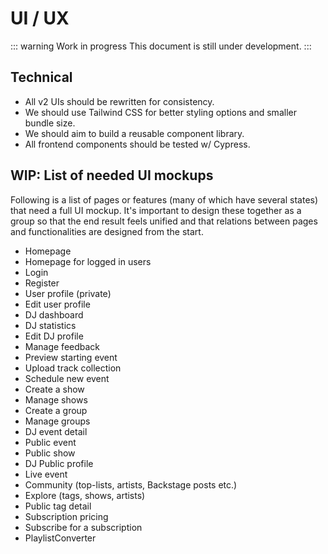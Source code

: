 # UI / UX

::: warning Work in progress
This document is still under development.
:::

## Technical

- All v2 UIs should be rewritten for consistency.
- We should use Tailwind CSS for better styling options and smaller bundle size.
- We should aim to build a reusable component library.
- All frontend components should be tested w/ Cypress.

## WIP: List of needed UI mockups

Following is a list of pages or features (many of which have several states) that need a full UI mockup. It's important to design these together as a group so that the end result feels unified and that relations between pages and functionalities are designed from the start.

- Homepage
- Homepage for logged in users
- Login
- Register
- User profile (private)
- Edit user profile
- DJ dashboard
- DJ statistics
- Edit DJ profile
- Manage feedback
- Preview starting event
- Upload track collection
- Schedule new event
- Create a show
- Manage shows
- Create a group
- Manage groups
- DJ event detail
- Public event
- Public show
- DJ Public profile
- Live event
- Community (top-lists, artists, Backstage posts etc.)
- Explore (tags, shows, artists)
- Public tag detail
- Subscription pricing
- Subscribe for a subscription
- PlaylistConverter
